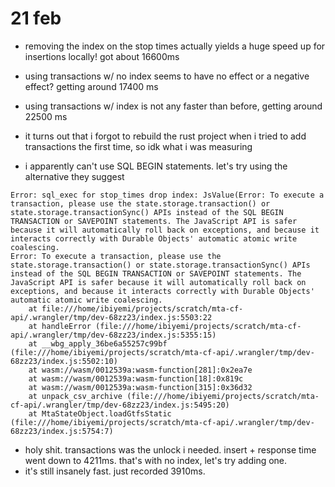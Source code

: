 # 21 feb

- removing the index on the stop times actually yields a huge speed up for insertions locally! got about 16600ms 
- using transactions w/ no index seems to have no effect or a negative effect? getting around 17400 ms
- using transactions w/ index is not any faster than before, getting around 22500 ms

- it turns out that i forgot to rebuild the rust project when i tried to add transactions the first time, so idk what i was measuring
- i apparently can't use SQL BEGIN statements. let's try using the alternative they suggest

```
Error: sql_exec for stop_times drop index: JsValue(Error: To execute a transaction, please use the state.storage.transaction() or state.storage.transactionSync() APIs instead of the SQL BEGIN TRANSACTION or SAVEPOINT statements. The JavaScript API is safer because it will automatically roll back on exceptions, and because it interacts correctly with Durable Objects' automatic atomic write coalescing.
Error: To execute a transaction, please use the state.storage.transaction() or state.storage.transactionSync() APIs instead of the SQL BEGIN TRANSACTION or SAVEPOINT statements. The JavaScript API is safer because it will automatically roll back on exceptions, and because it interacts correctly with Durable Objects' automatic atomic write coalescing.
    at file:///home/ibiyemi/projects/scratch/mta-cf-api/.wrangler/tmp/dev-68zz23/index.js:5503:22
    at handleError (file:///home/ibiyemi/projects/scratch/mta-cf-api/.wrangler/tmp/dev-68zz23/index.js:5355:15)
    at __wbg_apply_36be6a55257c99bf (file:///home/ibiyemi/projects/scratch/mta-cf-api/.wrangler/tmp/dev-68zz23/index.js:5502:10)
    at wasm://wasm/0012539a:wasm-function[281]:0x2ea7e
    at wasm://wasm/0012539a:wasm-function[18]:0x819c
    at wasm://wasm/0012539a:wasm-function[315]:0x36d32
    at unpack_csv_archive (file:///home/ibiyemi/projects/scratch/mta-cf-api/.wrangler/tmp/dev-68zz23/index.js:5495:20)
    at MtaStateObject.loadGtfsStatic (file:///home/ibiyemi/projects/scratch/mta-cf-api/.wrangler/tmp/dev-68zz23/index.js:5754:7)
```

- holy shit. transactions was the unlock i needed. insert + response time went down to 4211ms. that's with no index, let's try adding one. 
- it's still insanely fast. just recorded 3910ms.
